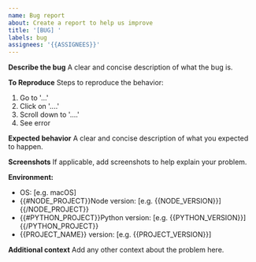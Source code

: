 ```yaml
---
name: Bug report
about: Create a report to help us improve
title: '[BUG] '
labels: bug
assignees: '{{ASSIGNEES}}'
---
```


**Describe the bug**
A clear and concise description of what the bug is.

**To Reproduce**
Steps to reproduce the behavior:
1. Go to '...'
2. Click on '....'
3. Scroll down to '....'
4. See error

**Expected behavior**
A clear and concise description of what you expected to happen.

**Screenshots**
If applicable, add screenshots to help explain your problem.

**Environment:**
 - OS: [e.g. macOS]
 - {{#NODE_PROJECT}}Node version: [e.g. {{NODE_VERSION}}]{{/NODE_PROJECT}}
 - {{#PYTHON_PROJECT}}Python version: [e.g. {{PYTHON_VERSION}}]{{/PYTHON_PROJECT}}
 - {{PROJECT_NAME}} version: [e.g. {{PROJECT_VERSION}}]

**Additional context**
Add any other context about the problem here.